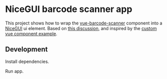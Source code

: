 # NiceGUI barcode scanner app

This project shows how to wrap the [vue-barcode-scanner] component into a [NiceGUI] ui element.
Based on [this discussion](https://github.com/zauberzeug/nicegui/discussions/5016),
and inspired by the [custom vue component example].

## Development

Install dependencies.

Run app.

[vue-barcode-scanner]: https://www.npmjs.com/package/vue-barcode-reader
[NiceGUI]: https://nicegui.io/
[custom vue component example]: https://github.com/zauberzeug/nicegui/tree/main/examples/custom_vue_component
